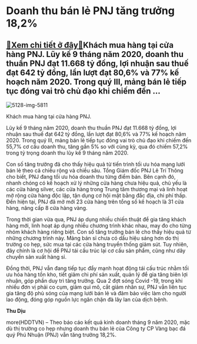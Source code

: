 Doanh thu bán lẻ PNJ tăng trưởng 18,2%
======================================

[:gift:Xem chi tiết ở đây:gift:](https://hddtvn.com/doanh-thu-ban-le-pnj-tang-truong-182/)Khách mua hàng tại cửa hàng PNJ. Lũy kế 9 tháng năm 2020, doanh thu thuần PNJ đạt 11.668 tỷ đồng, lợi nhuận sau thuế đạt 642 tỷ đồng, lần lượt đạt 80,6% và 77% kế hoạch năm 2020. Trong quý III, mảng bán lẻ tiếp tục đóng vai trò chủ đạo khi chiếm đến …
-----------------------------------------------------------------------------------------------------------------------------------------------------------------------------------------------------------------------------------------------------------





![5128-img-5811](https://hddtvn.com/wp-content/uploads/2021/01/5128_IMG-5811.jpg "Khách mua hàng tại cửa hàng PNJ")


Khách mua hàng tại cửa hàng PNJ.



Lũy kế 9 tháng năm 2020, doanh thu thuần PNJ đạt 11.668 tỷ đồng, lợi nhuận sau thuế đạt 642 tỷ đồng, lần lượt đạt 80,6% và 77% kế hoạch năm 2020. Trong quý III, mảng bán lẻ tiếp tục đóng vai trò chủ đạo khi chiếm đến 55,7% cơ cấu doanh thu, tăng gần 5% so với cùng kỳ, qua đó chiếm 57,2% trong tỷ trọng doanh thu lũy kế 9 tháng năm 2020.


Con số tăng trưởng đã cho thấy hiệu quả từ tiến trình tối ưu hóa mạng lưới bán lẻ theo cả chiều rộng và chiều sâu. Tổng Giám đốc PNJ Lê Trí Thông cho biết, PNJ đang tối ưu hóa doanh thu từng điểm bán. Bên cạnh đó, nhanh chóng có kế hoạch xử lý những cửa hàng chưa hiệu quả, chủ yếu là các cửa hàng silver, các cửa hàng trong Trung tâm thương mại và linh hoạt mở rộng cửa hàng độc lập, tận dụng cơ hội mặt bằng đắc địa, chi phí thấp. Đến hiện tại, PNJ đã mở mới 23 cửa hàng trên tổng số kế hoạch là 31 cửa hàng, nâng cấp 8 cửa hàng vàng.


Trong thời gian vừa qua, PNJ áp dụng nhiều chiến thuật để gia tăng khách hàng mới, linh hoạt áp dụng nhiều chương trình khác nhau, may đo cho từng nhóm khách hàng riêng biệt. Con số tăng trưởng bán lẻ cho thấy hiệu quả từ những chương trình này. Mảng bán sỉ chưa có dấu hiệu sáng hơn do thị trường co hẹp, sức mua tại các cửa hàng truyền thống giảm sút. Tuy nhiên, đây chính là cơ hội để PNJ tái cấu trúc lại cơ cấu sản phẩm, cũng như dây chuyền sản xuất hàng sỉ.


Đồng thời, PNJ vẫn đang tiếp tục đẩy mạnh hoạt động tái cấu trúc nhằm tối ưu hóa hàng tồn kho, tiết giảm chi phí sản xuất, quản lý để gia tăng biên lợi nhuận, góp phần duy trì tăng trưởng. Qua 2 đợt sóng Covid -19, trong khi nhiều đơn vị phải co cụm, giảm qui mô, cắt giảm nhân sự, PNJ vẫn liên tục gia tăng độ phủ sóng của mạng lưới bán lẻ và đảm bảo việc làm cho người lao động, đóng góp nguồn lực ngăn chặn đà lây lan của dịch bệnh.




**Thu Dịu**



more(HDDTVN) – Theo báo cáo kết quả kinh doanh tháng 9 năm 2020, mặc dù thị trường co hẹp nhưng doanh thu bán lẻ của Công ty CP Vàng bạc đá quý Phú Nhuận (PNJ) vẫn tăng trưởng 18,2%.

